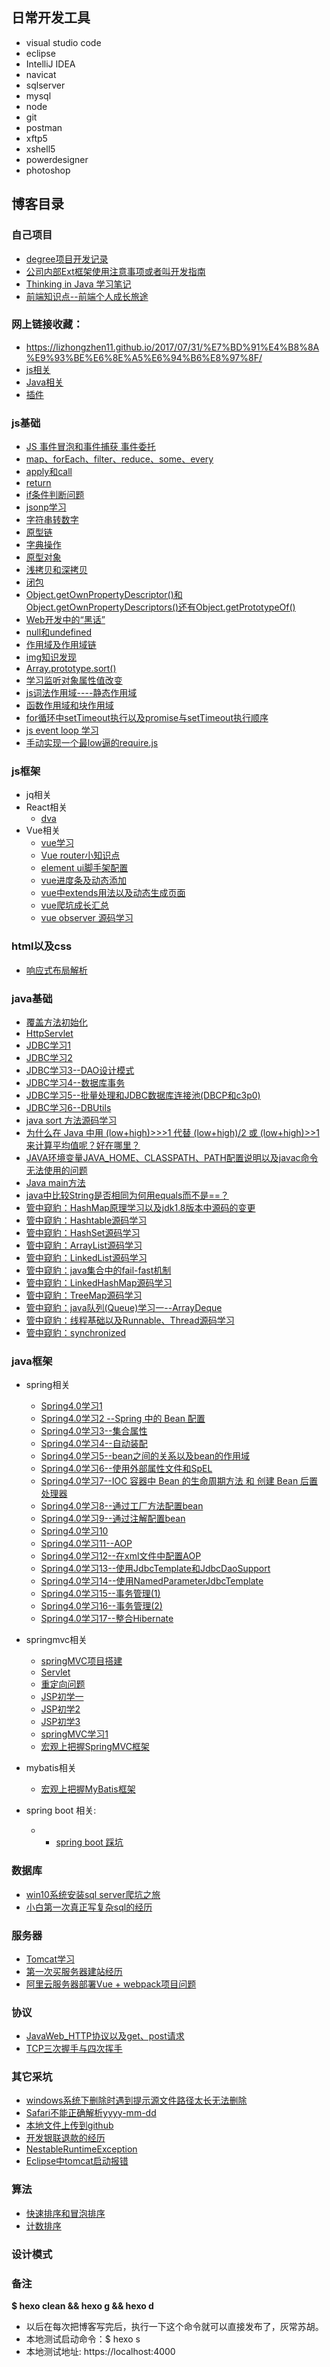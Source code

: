 ## 日常开发工具
- visual studio code
- eclipse
- IntelliJ IDEA 
- navicat
- sqlserver
- mysql
- node
- git
- postman
- xftp5
- xshell5
- powerdesigner
- photoshop

## 博客目录

### 自己项目
 - <a href="https://lizhongzhen11.github.io/2017/12/28/degree%E9%A1%B9%E7%9B%AE%E5%BC%80%E5%8F%91%E8%AE%B0%E5%BD%95/">degree项目开发记录</a>
 - <a href="https://lizhongzhen11.github.io/2018/01/30/%E5%85%AC%E5%8F%B8%E5%86%85%E9%83%A8Ext%E6%A1%86%E6%9E%B6/">公司内部Ext框架使用注意事项或者叫开发指南</a>
 - <a href="https://lizhongzhen11.github.io/2018/03/20/thinkingInJava/">Thinking in Java 学习笔记</a>
 - <a href="https://lizhongzhen11.github.io/2018/01/02/%E5%B0%8F%E7%9F%A5%E8%AF%86%E7%82%B9/">前端知识点--前端个人成长旅途</a>

### 网上链接收藏：
- https://lizhongzhen11.github.io/2017/07/31/%E7%BD%91%E4%B8%8A%E9%93%BE%E6%8E%A5%E6%94%B6%E8%97%8F/
- <a href="https://lizhongzhen11.github.io/2017/09/26/js/">js相关</a>
- <a href="https://lizhongzhen11.github.io/2017/10/17/Java/">Java相关</a>
- <a href="https://lizhongzhen11.github.io/2017/10/17/%E6%8F%92%E4%BB%B6/">插件</a>

### js基础
- <a href="https://lizhongzhen11.github.io/2017/10/12/%E4%BA%8B%E4%BB%B6%E5%86%92%E6%B3%A1%E5%92%8C%E4%BA%8B%E4%BB%B6%E6%8D%95%E8%8E%B7/">JS 事件冒泡和事件捕获 事件委托</a>
- <a href="https://lizhongzhen11.github.io/2017/10/24/js%E9%81%8D%E5%8E%86%E6%96%B9%E6%B3%95/">map、forEach、filter、reduce、some、every</a>
- <a href="https://lizhongzhen11.github.io/2017/10/24/js_apply_call/">apply和call</a>
- <a href="https://lizhongzhen11.github.io/2017/10/23/js_return/">return</a>
- <a href="https://lizhongzhen11.github.io/2017/10/19/Js_If/">if条件判断问题</a>
- <a href="https://lizhongzhen11.github.io/2017/10/27/jsonp/">jsonp学习</a>
- <a href="https://lizhongzhen11.github.io/2017/10/26/js%E5%AD%97%E7%AC%A6%E4%B8%B2%E8%BD%AC%E6%95%B0%E5%AD%97/">字符串转数字</a>
- <a href="https://lizhongzhen11.github.io/2017/10/25/js%E5%8E%9F%E5%9E%8B%E9%93%BE/">原型链</a>
- <a href="https://lizhongzhen11.github.io/2017/10/25/js%E5%AD%97%E5%85%B8/">字典操作</a>
- <a href="https://lizhongzhen11.github.io/2017/10/24/js%E5%8E%9F%E5%9E%8B/">原型对象</a>
- <a href="https://lizhongzhen11.github.io/2017/11/02/js%E6%B5%85%E6%8B%B7%E8%B4%9D%E5%92%8C%E6%B7%B1%E6%8B%B7%E8%B4%9D/">浅拷贝和深拷贝</a>
- <a href="https://lizhongzhen11.github.io/2017/11/02/%E9%97%AD%E5%8C%85/">闭包</a>
- <a href="https://lizhongzhen11.github.io/2017/10/31/Object.getOwnPropertyDescriptor/">Object.getOwnPropertyDescriptor()和Object.getOwnPropertyDescriptors()还有Object.getPrototypeOf()</a>
- <a href="https://lizhongzhen11.github.io/2017/10/31/web%E9%BB%91%E8%AF%9D/">Web开发中的“黑话”</a>
- <a href="https://lizhongzhen11.github.io/2017/11/02/jsnull%E5%92%8Cundefined/">null和undefined</a>
- <a href="https://lizhongzhen11.github.io/2017/11/02/js%E4%BD%9C%E7%94%A8%E5%9F%9F%E9%93%BE/">作用域及作用域链</a>
- <a href="https://lizhongzhen11.github.io/2017/11/08/jsImg%E5%8F%91%E7%8E%B0/">img知识发现</a>
- <a href="https://lizhongzhen11.github.io/2017/12/25/Array.prototype.sort()/">Array.prototype.sort()</a>
- <a href="https://lizhongzhen11.github.io/2018/01/12/%E7%9B%91%E5%90%AC%E5%AF%B9%E8%B1%A1%E5%B1%9E%E6%80%A7%E5%80%BC%E7%9A%84%E6%94%B9%E5%8F%98/">学习监听对象属性值改变</a>
- <a href="https://lizhongzhen11.github.io/2018/01/22/js%E8%AF%8D%E6%B3%95%E4%BD%9C%E7%94%A8%E5%9F%9F/">js词法作用域----静态作用域</a>
- <a href="https://lizhongzhen11.github.io/2018/02/09/js%E5%87%BD%E6%95%B0%E4%BD%9C%E7%94%A8%E5%9F%9F%E5%92%8C%E5%9D%97%E4%BD%9C%E7%94%A8%E5%9F%9F/">函数作用域和块作用域</a>
- <a href="https://lizhongzhen11.github.io/2018/05/08/setTimeout/">for循环中setTimeout执行以及promise与setTimeout执行顺序</a>
- <a href="https://lizhongzhen11.github.io/2018/05/24/jsEventLoop/">js event loop 学习</a>
- <a href="https://lizhongzhen11.github.io/2018/06/08/amdRequire/">手动实现一个最low逼的require.js</a>

### js框架
- jq相关
- React相关
  - <a href="https://lizhongzhen11.github.io/2017/09/16/dva/">dva</a>
- Vue相关
  - <a href="https://lizhongzhen11.github.io/2017/09/27/Vue%E5%AD%A6%E4%B9%A0/">vue学习</a>
  - <a href="https://lizhongzhen11.github.io/2017/10/18/vueRouter/">Vue router小知识点</a>
  - <a href="https://lizhongzhen11.github.io/2017/10/26/elementUi/">element ui脚手架配置</a>
  - <a href="https://lizhongzhen11.github.io/2018/03/06/vue%E8%BF%9B%E5%BA%A6%E6%9D%A1%E5%8F%8A%E5%8A%A8%E6%80%81%E6%B7%BB%E5%8A%A0/">vue进度条及动态添加</a>
  - <a href="https://lizhongzhen11.github.io/2018/03/09/vue%E4%B8%ADextends%E4%BB%A5%E5%8F%8A%E5%8A%A8%E6%80%81%E7%94%9F%E6%88%90%E9%A1%B5%E9%9D%A2/">vue中extends用法以及动态生成页面</a>
  - <a href="https://lizhongzhen11.github.io/2018/04/26/vueGrow/">vue爬坑成长汇总</a>
  - <a href="https://lizhongzhen11.github.io/2018/05/17/vueObserver/">vue observer 源码学习</a>

### html以及css
- <a href="https://lizhongzhen11.github.io/2017/10/30/%E5%93%8D%E5%BA%94%E5%BC%8F%E5%B8%83%E5%B1%80%E8%A7%A3%E6%9E%90/">响应式布局解析</a>

### java基础
- <a href="https://lizhongzhen11.github.io/2017/11/06/java%E8%A6%86%E7%9B%96%E6%96%B9%E6%B3%95%E5%88%9D%E5%A7%8B%E5%8C%96/">覆盖方法初始化</a>
- <a href="https://lizhongzhen11.github.io/2017/11/06/HttpServlet/">HttpServlet</a>
- <a href="https://lizhongzhen11.github.io/2017/12/04/JDBC%E5%AD%A6%E4%B9%A01/">JDBC学习1</a>
- <a href="https://lizhongzhen11.github.io/2017/12/12/JDBC%E5%AD%A6%E4%B9%A02/">JDBC学习2</a>
- <a href="https://lizhongzhen11.github.io/2017/12/13/JDBC%E5%AD%A6%E4%B9%A03/">JDBC学习3--DAO设计模式</a>
- <a href="https://lizhongzhen11.github.io/2017/12/14/JDBC%E5%AD%A6%E4%B9%A04/">JDBC学习4--数据库事务</a>
- <a href="https://lizhongzhen11.github.io/2017/12/15/JDBC%E5%AD%A6%E4%B9%A05/">JDBC学习5--批量处理和JDBC数据库连接池(DBCP和c3p0)</a>
- <a href="https://lizhongzhen11.github.io/2017/12/18/JDBC%E5%AD%A6%E4%B9%A06/">JDBC学习6--DBUtils</a>
- <a href="https://lizhongzhen11.github.io/2018/03/30/javaSort/">java sort 方法源码学习</a>
- <a href="https://lizhongzhen11.github.io/2018/04/02/%E4%BD%8D%E8%BF%90%E7%AE%97%E7%AC%A6%E8%AE%A1%E7%AE%97%E5%B9%B3%E5%9D%87%E5%80%BC/">为什么在 Java 中用 (low+high)>>>1 代替 (low+high)/2 或 (low+high)>>1 来计算平均值呢？好在哪里？</a>
- <a href="https://lizhongzhen11.github.io/2018/04/03/JAVA%E7%8E%AF%E5%A2%83%E5%8F%98%E9%87%8F%E9%85%8D%E7%BD%AE%E8%AF%B4%E6%98%8E/">JAVA环境变量JAVA_HOME、CLASSPATH、PATH配置说明以及javac命令无法使用的问题</a>
- <a href="https://lizhongzhen11.github.io/2018/04/03/java%E4%B8%AD%E7%9A%84main%E6%96%B9%E6%B3%95/">Java main方法</a>
- <a href="https://lizhongzhen11.github.io/2018/04/08/java%E4%B8%ADequals/">java中比较String是否相同为何用equals而不是==？</a>
- <a href="https://lizhongzhen11.github.io/2018/04/09/HashMap/">管中窥豹：HashMap原理学习以及jdk1.8版本中源码的变更</a>
- <a href="https://lizhongzhen11.github.io/2018/04/10/HashTable/">管中窥豹：Hashtable源码学习</a>
- <a href="https://lizhongzhen11.github.io/2018/04/11/HashSet/">管中窥豹：HashSet源码学习</a>
- <a href="https://lizhongzhen11.github.io/2018/04/11/ArrayList/">管中窥豹：ArrayList源码学习</a>
- <a href="https://lizhongzhen11.github.io/2018/04/11/LinkedList/">管中窥豹：LinkedList源码学习</a>
- <a href="https://lizhongzhen11.github.io/2018/04/12/failfast/">管中窥豹：java集合中的fail-fast机制</a>
- <a href="https://lizhongzhen11.github.io/2018/04/12/LinkedHashMap/">管中窥豹：LinkedHashMap源码学习</a>
- <a href="https://lizhongzhen11.github.io/2018/04/14/TreeMap/">管中窥豹：TreeMap源码学习</a>
- <a href="https://lizhongzhen11.github.io/2018/04/16/Queue/">管中窥豹：java队列(Queue)学习一--ArrayDeque</a>
- <a href="https://lizhongzhen11.github.io/2018/04/17/%E7%BA%BF%E7%A8%8B/">管中窥豹：线程基础以及Runnable、Thread源码学习</a>
- <a href="https://lizhongzhen11.github.io/2018/04/23/synchronized/">管中窥豹：synchronized</a>

### java框架
- spring相关
  - <a href="https://lizhongzhen11.github.io/2017/11/11/Spring%E5%AD%A6%E4%B9%A01/">Spring4.0学习1</a>
  - <a href="https://lizhongzhen11.github.io/2017/11/11/Spring%E5%AD%A6%E4%B9%A02/">Spring4.0学习2 --Spring 中的 Bean 配置</a>
  - <a href="https://lizhongzhen11.github.io/2017/11/15/Spring%E5%AD%A6%E4%B9%A03/">Spring4.0学习3--集合属性</a>
  - <a href="https://lizhongzhen11.github.io/2017/11/16/Spring%E5%AD%A6%E4%B9%A04/">Spring4.0学习4--自动装配</a>
  - <a href="https://lizhongzhen11.github.io/2017/11/16/Spring%E5%AD%A6%E4%B9%A05/">Spring4.0学习5--bean之间的关系以及bean的作用域</a>
  - <a href="https://lizhongzhen11.github.io/2017/11/16/Spring%E5%AD%A6%E4%B9%A06/">Spring4.0学习6--使用外部属性文件和SpEL</a>
  - <a href="https://lizhongzhen11.github.io/2017/11/17/Spring%E5%AD%A6%E4%B9%A07/">Spring4.0学习7--IOC 容器中 Bean 的生命周期方法 和 创建 Bean 后置处理器</a>
  - <a href="https://lizhongzhen11.github.io/2017/11/17/Spring%E5%AD%A6%E4%B9%A08/">Spring4.0学习8--通过工厂方法配置bean</a>
  - <a href="https://lizhongzhen11.github.io/2017/11/18/Spring%E5%AD%A6%E4%B9%A09/">Spring4.0学习9--通过注解配置bean</a>
  - <a href="https://lizhongzhen11.github.io/2017/11/21/Spring%E5%AD%A6%E4%B9%A010/">Spring4.0学习10</a>
  - <a href="https://lizhongzhen11.github.io/2017/11/22/Spring%E5%AD%A6%E4%B9%A011/">Spring4.0学习11--AOP</a>
  - <a href="https://lizhongzhen11.github.io/2017/11/28/Spring%E5%AD%A6%E4%B9%A012/">Spring4.0学习12--在xml文件中配置AOP</a>
  - <a href="https://lizhongzhen11.github.io/2017/11/29/Spring%E5%AD%A6%E4%B9%A013/">Spring4.0学习13--使用JdbcTemplate和JdbcDaoSupport</a>
  - <a href="https://lizhongzhen11.github.io/2017/11/30/Spring%E5%AD%A6%E4%B9%A014/">Spring4.0学习14--使用NamedParameterJdbcTemplate</a>
  - <a href="https://lizhongzhen11.github.io/2017/11/30/Spring%E5%AD%A6%E4%B9%A015/">Spring4.0学习15--事务管理(1)</a>
  - <a href="https://lizhongzhen11.github.io/2017/12/01/Spring%E5%AD%A6%E4%B9%A016/">Spring4.0学习16--事务管理(2)</a>
  - <a href="https://lizhongzhen11.github.io/2017/12/01/Spring%E5%AD%A6%E4%B9%A017/">Spring4.0学习17--整合Hibernate</a>
- springmvc相关
  - <a href="https://lizhongzhen11.github.io/2017/09/14/springMVC/">springMVC项目搭建</a>
  - <a href="https://lizhongzhen11.github.io/2017/09/19/Servlet/">Servlet</a>
  - <a href="https://lizhongzhen11.github.io/2017/11/01/java%E9%87%8D%E5%AE%9A%E5%90%91/">重定向问题</a>
  - <a href="https://lizhongzhen11.github.io/2017/11/07/JSP%E5%88%9D%E5%AD%A6/">JSP初学一</a>
  - <a href="https://lizhongzhen11.github.io/2017/11/07/JSP%E5%88%9D%E5%AD%A62/">JSP初学2</a>
  - <a href="https://lizhongzhen11.github.io/2017/11/08/JSP%E5%88%9D%E5%AD%A63/">JSP初学3</a>
  - <a href="https://lizhongzhen11.github.io/2017/11/10/springMVC%E5%AD%A6%E4%B9%A01/">springMVC学习1</a>
  - <a href="https://lizhongzhen11.github.io/2018/03/07/SpringMVC%E5%AD%A6%E4%B9%A02%E4%B9%8B%E5%AE%8F%E8%A7%82%E6%8A%8A%E6%8F%A1/">宏观上把握SpringMVC框架</a>
- mybatis相关
  - <a href="https://lizhongzhen11.github.io/2018/03/12/%E5%AE%8F%E8%A7%82%E4%B8%8A%E6%8A%8A%E6%8F%A1MyBatis%E6%A1%86%E6%9E%B6/">宏观上把握MyBatis框架</a>

- spring boot 相关:
  - - <a href="https://lizhongzhen11.github.io/2018/05/15/springbootcaikeng/">spring boot 踩坑</a>

### 数据库
- <a href="https://lizhongzhen11.github.io/2017/12/07/sqlserver%E5%AE%89%E8%A3%85/">win10系统安装sql server爬坑之旅</a>
- <a href="https://lizhongzhen11.github.io/2018/01/04/%E4%B8%80%E6%AC%A1%E5%86%99sql%E7%BB%8F%E5%8E%86/">小白第一次真正写复杂sql的经历</a>

### 服务器
- <a href="https://lizhongzhen11.github.io/2017/09/19/Tomcat/">Tomcat学习</a>
- <a href="https://lizhongzhen11.github.io/2017/10/28/%E7%AC%AC%E4%B8%80%E6%AC%A1%E5%BB%BA%E7%AB%99/">第一次买服务器建站经历</a>
- <a href="https://lizhongzhen11.github.io/2018/01/10/%E9%98%BF%E9%87%8C%E4%BA%91%E6%9C%8D%E5%8A%A1%E5%99%A8%E9%83%A8%E7%BD%B2/">阿里云服务器部署Vue + webpack项目问题</a>

### 协议
- <a href="https://lizhongzhen11.github.io/2017/09/20/3/">JavaWeb_HTTP协议以及get、post请求</a>
- <a href="https://lizhongzhen11.github.io/2018/03/16/TCP%E6%8F%A1%E6%89%8B%E4%B8%8E%E6%8C%A5%E6%89%8B/">TCP三次握手与四次挥手</a>

### 其它采坑
- <a href="https://lizhongzhen11.github.io/2017/09/18/2/">windows系统下删除时遇到提示源文件路径太长无法删除</a>
- <a href="https://lizhongzhen11.github.io/2017/09/26/4/">Safari不能正确解析yyyy-mm-dd</a>
- <a href="https://lizhongzhen11.github.io/2017/10/26/git/">本地文件上传到github</a>
- <a href="https://lizhongzhen11.github.io/2017/11/14/%E9%93%B6%E8%81%94%E9%80%80%E6%AC%BE%E9%97%AE%E9%A2%98/">开发银联退款的经历</a>
- <a href="https://lizhongzhen11.github.io/2017/12/26/NestableRuntimeException/">NestableRuntimeException</a>
- <a href="https://lizhongzhen11.github.io/2018/02/24/Eclipse%E4%B8%ADtomcat%E5%90%AF%E5%8A%A8%E6%8A%A5%E9%94%99/">Eclipse中tomcat启动报错</a>

### 算法
- <a href="https://lizhongzhen11.github.io/2018/03/29/%E5%BF%AB%E9%80%9F%E6%8E%92%E5%BA%8F%E5%92%8C%E5%86%92%E6%B3%A1%E6%8E%92%E5%BA%8F/">快速排序和冒泡排序</a>
- <a href="https://lizhongzhen11.github.io/2018/03/30/%E8%AE%A1%E6%95%B0%E6%8E%92%E5%BA%8F/">计数排序</a>

### 设计模式


### 备注
**$ hexo clean && hexo g && hexo d**
- 以后在每次把博客写完后，执行一下这个命令就可以直接发布了，灰常苏胡。
- 本地测试启动命令：$ hexo s
- 本地测试地址: https://localhost:4000

